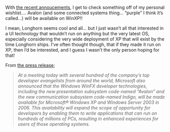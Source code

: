 With <a href="http://www.microsoft.com/presspass/press/2004/Aug04/08-27Target2006PR.asp" target="_blank" class="broken_link">the recent annoucements</a>, I get to check something off of my personal wishlist&#8230;. Avalon (and some connected systems thing&#8230; &#8220;purple&#8221; I think it&#8217;s called&#8230;) will be available on WinXP!!

I mean, Longhorn seems cool and all&#8230; but I just wasn&#8217;t all that interested in a UI technology that wouldn&#8217;t run on anything but the very latest OS, especially considering the very wide deployment of XP that will exist by the time Longhorn ships. I&#8217;ve often thought though, that if they made it run on XP, then I&#8217;d be interested, and I guess I wasn&#8217;t the only person hoping for that!

From <a href="http://www.microsoft.com/presspass/press/2004/Aug04/08-27Target2006PR.asp" target="_blank" class="broken_link">the press release</a>;

> _At a meeting today with several hundred of the company&rsquo;s top developer evangelists from around the world, Microsoft also announced that the Windows WinFX developer technologies, including the new presentation subsystem code-named &#8220;Avalon&#8221; and the new communication subsystem code-named Indigo, will be made available for Microsoft&reg; Windows XP and Windows Server 2003 in 2006. This availability will expand the scope of opportunity for developers by enabling them to write applications that can run on hundreds of millions of PCs, resulting in enhanced experiences for users of those operating systems._